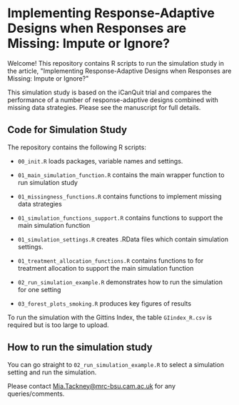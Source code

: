 # Implementing Response-Adaptive Designs when Responses are Missing: Impute or Ignore?
Welcome! This repository contains R scripts to run the simulation study in the article, "Implementing Response-Adaptive Designs when Responses are Missing: Impute or Ignore?"

This simulation study is based on the iCanQuit trial and compares the performance of a number of response-adaptive designs combined with missing data strategies. Please see the manuscript for full details. 

## Code for Simulation Study 

The repository contains the following R scripts: 

- `00_init.R` loads packages, variable names and settings.

- `01_main_simulation_function.R` contains the main wrapper function to run simulation study 

- `01_missingness_functions.R` contains functions to implement missing data strategies

- `01_simulation_functions_support.R` contains functions to support the main simulation function 

- `01_simulation_settings.R` creates .RData files which contain simulation settings. 

- `01_treatment_allocation_functions.R` contains functions to for treatment allocation to support the main simulation function 

- `02_run_simulation_example.R` demonstrates how to run the simulation for one setting 

- `03_forest_plots_smoking.R`  produces key figures of results 

To run the simulation with the Gittins Index, the table `GIindex_R.csv` is required but is too large to upload. 

## How to run the simulation study

You can go straight to `02_run_simulation_example.R` to select a simulation setting and run the simulation. 

Please contact Mia.Tackney@mrc-bsu.cam.ac.uk for any queries/comments.
